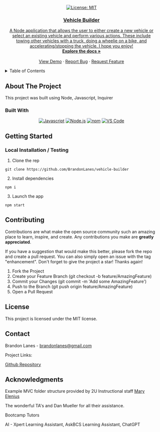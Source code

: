 <!-- For assistance using this README for your project, reach out to your instructinoal staff. -->

<!-- TODO: Highlight "J0263" and shift+command+L (for mac) or cntrl+shift+L (for windows) to select all instances of the example Github Username and type your Username in its place -->
<!-- TODO: Highlight "Movie-Review" and shift+command+L (for mac) or cntrl+shift+L (for windows) to select all instances of the example Github Repository name and type your repostitory name in its place -->

<div align="center">

  <!-- Add additional badges using the following format: -->
  <!-- ![Name](urlToShieldHere)(urlToGithubHere) -->

[![License: MIT](https://img.shields.io/badge/License-MIT-yellow.svg)](https://opensource.org/licenses/MIT)


</div>

<!-- PROJECT LOGO -->

<div align="center">
  <a href="https://github.com/BrandonLanes/vehicle-builder">
  <!-- TODO: Correct this file path to a logo if you would like one; otherwise, delete this a href -->
    <!-- <img src="./public/images/" alt="Logo" width="80" height="80">
  </a> -->

<!-- TODO: Edit App name -->
  <h3 align="center">Vehicle Builder</h3>

  <p align="center">
  <!-- TODO: Edit App description -->
    A Node application that allows the user to either create a new vehicle or select an existing vehicle and perform   
various actions. These include towing other vehicles with a truck, doing a wheelie on a bike, and accelerating/stopping the vehicle. I hope you enjoy!   <br />
    <a href="https://github.com/BrandonLanes/vehicle-builder"><strong>Explore the docs »</strong></a>
    <br />
    <br />
    <!-- TODO: Edit deployment link -->
    <a href="https://app.screencastify.com/v2/manage/videos/MizBihIubolXa4FFqKmC">View Demo</a>
    ·
    <a href="https://github.com/BrandonLanes/vehicle-builder/issues">Report Bug</a>
    ·
    <a href="https://github.com/BrandonLanes/vehicle-builder/issues">Request Feature</a>

  </p>
</div>

<!-- TABLE OF CONTENTS -->
<details>
  <summary>Table of Contents</summary>
  <ol>
    <li>
      <a href="#about-the-project">About The Project</a>
      <ul>
        <li><a href="#built-with">Built With</a></li>
      </ul>
    </li>
    <li>
      <a href="#getting-started">Getting Started</a>
      <ul>
        <li><a href="#installation">Installation</a></li>
      </ul>
    </li>
    <li><a href="#usage">Usage</a></li>
    <li><a href="#contributing">Contributing</a></li>
    <li><a href="#license">License</a></li>
    <li><a href="#contact">Contact</a></li>
    <li><a href="#acknowledgments">Acknowledgments</a></li>
  </ol>
</details>

<!-- ABOUT THE PROJECT -->

## About The Project

<!-- TODO: add your screenshots or demo videos here -->
<!-- Add screenshots using the following format: -->
<!-- ![Screenshot alt description](directPathOfScreenshots) -->
<!-- Add video demos using the following format: -->
<!-- ![Video alt description](directPathOfVideos) -->

This project was built using Node, Javascript, Inquirer

### Built With

<div align="center">

<!-- TODO: Add any additional badges as needed. For more info, visit: https://github.com/J0263/empty-resources/blob/main/assets/images/shields.md -->

[![Javascript](https://img.shields.io/badge/Language-JavaScript-ff0000?style=plastic&logo=JavaScript&logoWidth=10)](https://javascript.info/)
[![Node.js](https://img.shields.io/badge/Framework-Node.js-ffff00?style=plastic&logo=Node.js&logoWidth=10)](https://nodejs.org/en/)
[![npm](https://img.shields.io/badge/Tool-npm-00ff00?style=plastic&logo=npm&logoWidth=10)](https://www.npmjs.com/)
[![VS Code](https://img.shields.io/badge/IDE-VSCode-0000ff?style=plastic&logo=VisualStudioCode&logoWidth=10)](https://code.visualstudio.com/docs)



</div>

<!-- GETTING STARTED -->

## Getting Started


### Local Installation / Testing

1. Clone the rep

```
git clone https://github.com/BrandonLanes/vehicle-builder
```

2. Install dependencies

```
npm i
```

3. Launch the app 

```
npm start
```



<!-- CONTRIBUTING -->

## Contributing

Contributions are what make the open source community such an amazing place to learn, inspire, and create. Any contributions you make are **greatly appreciated**.

If you have a suggestion that would make this better, please fork the repo and create a pull request. You can also simply open an issue with the tag "enhancement".
Don't forget to give the project a star! Thanks again!

1. Fork the Project
2. Create your Feature Branch (git checkout -b feature/AmazingFeature)
3. Commit your Changes (git commit -m 'Add some AmazingFeature')
4. Push to the Branch (git push origin feature/AmazingFeature)
5. Open a Pull Request

<!-- LICENSE -->

## License

This project is licensed under the MIT license.

<!-- CONTACT -->

## Contact

<!-- TODO: Add your name, portfolio link, and email if you would like here -->

Brandon Lanes - brandonlanes@gmail.com

Project Links:

[Github Repository](https://github.com/BrandonLanes/vehicle-builder)


<!-- ACKNOWLEDGMENTS -->

## Acknowledgments

<!-- TODO: Add any acknowledgements you would like here -->

Example MVC folder structure provided by 2U Instructional staff [Mary Elenius](https://maryelenius.com/)

The wonderful TA's and Dan Mueller for all their assistance.

Bootcamp Tutors

AI - Xpert Learning Assistant, AskBCS Learning Assistant, ChatGPT

